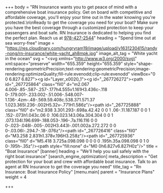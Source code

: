 +++
body = "RN Insurance wants you to get peace of mind with a comprehensive boat insurance policy. Get on board with competitive and affordable coverage, you'll enjoy your time out in the water knowing you're protected.\n\nReady to get the coverage you need for your boat? Make sure you have the best coverage through a customized protection to keep your passengers and boat safe. RN Insurance is dedicated to helping you find the perfect plan. Reach us at [978-427-2544](tel:978-427-2544)"
heading = "Spend time out at sea worry-free"
image = "https://res.cloudinary.com/hungryram19/image/upload/v1631230415/randy-nong/rn-insurance/white-yacht_ah8mpk.jpg"
image_alt_tag = "White yacht in the ocean"
svg = "<svg xmlns=\"http://www.w3.org/2000/svg\" xml:space=\"preserve\" width=\"655.359\" height=\"655.359\" style=\"shape-rendering:geometricPrecision;text-rendering:geometricPrecision;image-rendering:optimizeQuality;fill-rule:evenodd;clip-rule:evenodd\" viewBox=\"0 0 6.827 6.827\"><defs><style>.fil0{fill:#212121;fill-rule:nonzero}</style></defs><g id=\"Layer_x0020_1\"><g id=\"_267726272\"><path id=\"_267725864\" class=\"fil0\" d=\"m2.067 4.006-.85-.587-.257-.177h4.555v1.161H3.436c-.118 0-.179.001-.233.002-.51.006-.548.007-1.136-.4zm-.48-.569.59.408c.538.371.571.37 1.023.365l.236-.002H5.32v-.771H1.586z\"/><path id=\"_267725888\" class=\"fil0\" d=\"m2.938 3.301.293-.698a.42.42 0 0 1 .06-.11.187.187 0 0 1 .152-.073h1.043c.06 0 .106.023.143.06a.304.304 0 0 1 .073.134l.196.699-.188.053-.196-.7a.116.116 0 0 0-.023-.048l-.005-.002H3.443l-.001.002a.272.272 0 0 0-.03.06l-.294.7-.18-.076z\"/><path id=\"_267726416\" class=\"fil0\" d=\"M3.258 2.831h1.378v.196H3.258z\"/><path id=\"_267725936\" class=\"fil0\" d=\"M5.418 3.725a.098.098 0 0 0 0 .195h.35a.098.098 0 1 0 0-.195h-.35z\"/></g></g><path style=\"fill:none\" d=\"M0 0h6.827v6.827H0z\"/></svg>"
title = "Boat Insurance"
[banner]
heading = "We'll help you sail safely with the right boat insurance"
[search_engine_optimization]
meta_description = "Get protection for your boat and crew with affordable boat insurance. Talk to an agent at RN Insurance to get the coverage you need"
title_tag = "Rn Insurance: Boat Insurance Policy"
[menu.main]
parent = "Insurance Plans"
weight = 4

+++
